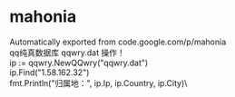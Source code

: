 # mahonia
Automatically exported from code.google.com/p/mahonia\
qq纯真数据库 qqwry.dat 操作！\
	ip := qqwry.NewQQwry("qqwry.dat") \
	ip.Find("1.58.162.32") \
	fmt.Println("归属地：", ip.Ip, ip.Country, ip.City)\
